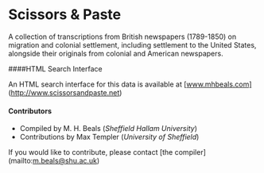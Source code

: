 Scissors & Paste
===========================

A collection of transcriptions from British newspapers (1789-1850) on migration and colonial settlement, 
including settlement to the United States, alongside their originals from colonial and American newspapers.

####HTML Search Interface

An HTML search interface for this data is available at [www.mhbeals.com] (http://www.scissorsandpaste.net)

#### Contributors

+ Compiled by M. H. Beals (*Sheffield Hallam University*)
+ Contributions by Max Templer (*University of Sheffield*)

If you would like to contribute, please contact [the compiler] (mailto:m.beals@shu.ac.uk)

